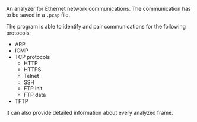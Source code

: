 An analyzer for Ethernet network communications. The communication has to be saved in a `.pcap` file.

The program is able to identify and pair communications for the following protocols:

- ARP
- ICMP
- TCP protocols
  - HTTP
  - HTTPS
  - Telnet
  - SSH
  - FTP init
  - FTP data
- TFTP

It can also provide detailed information about every analyzed frame.